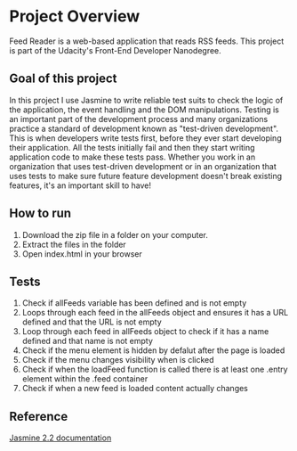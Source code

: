 # Project Overview

Feed Reader is a  web-based application that reads RSS feeds. This project is part of the Udacity's Front-End Developer Nanodegree.

## Goal of this project

In this project I use Jasmine to write reliable test suits to check the logic of the application, the event handling and the DOM manipulations.
Testing is an important part of the development process and many organizations practice a standard of development known as "test-driven development". This is when developers write tests first, before they ever start developing their application. All the tests initially fail and then they start writing application code to make these tests pass.
Whether you work in an organization that uses test-driven development or in an organization that uses tests to make sure future feature development doesn't break existing features, it's an important skill to have!

## How to run

1. Download the zip file in a folder on your computer.
2. Extract the files in the folder
3. Open index.html in your browser


## Tests

1. Check if allFeeds variable has been defined and is not empty
2. Loops through each feed in the allFeeds object and ensures it has a URL defined and that the URL is not empty
3. Loop through each feed in allFeeds object to check if it has a name defined and that name is not empty
4. Check if the menu element is hidden by defalut after the page is loaded
5. Check if the menu changes visibility when is clicked
6. Check if when the loadFeed function is called there is at least one .entry element within the .feed container
7. Check if when a new feed is loaded content actually changes

## Reference

[Jasmine 2.2 documentation](https://jasmine.github.io/2.2/introduction)
